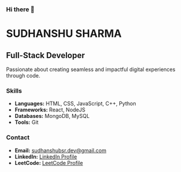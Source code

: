 ### Hi there 👋

<!--
**sudhanshusharma-dev/sudhanshusharma-dev** is a ✨ _special_ ✨ repository because its `README.md` (this file) appears on your GitHub profile.

Here are some ideas to get you started:

- 🔭 I’m currently working on ...
- 🌱 I’m currently learning ...
- 👯 I’m looking to collaborate on ...
- 🤔 I’m looking for help with ...
- 💬 Ask me about ...
- 📫 How to reach me: ...
- 😄 Pronouns: ...
- ⚡ Fun fact: ...
-->

# SUDHANSHU SHARMA

## Full-Stack Developer

Passionate about creating seamless and impactful digital experiences through code.

### Skills

- **Languages:** HTML, CSS, JavaScript, C++, Python
- **Frameworks:** React, NodeJS
- **Databases:** MongoDB, MySQL
- **Tools:** Git

### Contact

- **Email:** sudhanshubsr.dev@gmail.com
- **LinkedIn:** [LinkedIn Profile](https://www.linkedin.com/in/sudhanshubsr-dev/)
- **LeetCode:** [LeetCode Profile](https://leetcode.com/BinaryVision/)
